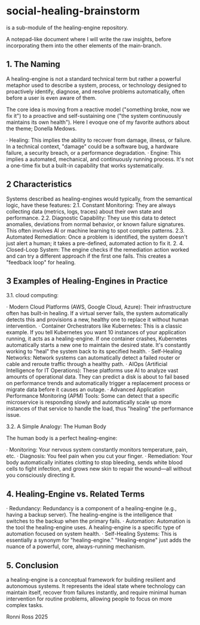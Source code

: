 # social-healing-brainstorm 

is a sub-module of the healing-engine repository. 

A notepad-like document where I will write the raw insights, before incorporating them into the other elements of the main-branch.

## 1. The Naming

A healing-engine is not a standard technical term but rather a powerful metaphor used to describe a system, process, or technology designed to proactively identify, diagnose, and resolve problems automatically, often before a user is even aware of them.

The core idea is moving from a reactive model ("something broke, now we fix it") to a proactive and self-sustaining one ("the system continuously maintains its own health"). Here I evoque one of my favorite authors about the theme; Donella Medows.

· Healing: This implies the ability to recover from damage, illness, or failure. In a technical context, "damage" could be a software bug, a hardware failure, a security breach, or a performance degradation.
· Engine: This implies a automated, mechanical, and continuously running process. It's not a one-time fix but a built-in capability that works systematically.

## 2 Characteristics

Systems described as healing-engines would typically, from the semantical logic, have these features:
2.1. Constant Monitoring: They are always collecting data (metrics, logs, traces) about their own state and performance.
2.2. Diagnostic Capability: They use this data to detect anomalies, deviations from normal behavior, or known failure signatures. This often involves AI or machine learning to spot complex patterns.
2.3. Automated Remediation: Once a problem is identified, the system doesn't just alert a human; it takes a pre-defined, automated action to fix it.
2. 4. Closed-Loop System: The engine checks if the remediation action worked and can try a different approach if the first one fails. This creates a "feedback loop" for healing.

## 3 Examples of Healing-Engines in Practice

3.1. cloud computing:

· Modern Cloud Platforms (AWS, Google Cloud, Azure): Their infrastructure often has built-in healing. If a virtual server fails, the system automatically detects this and provisions a new, healthy one to replace it without human intervention.
· Container Orchestrators like Kubernetes: This is a classic example. If you tell Kubernetes you want 10 instances of your application running, it acts as a healing-engine. If one container crashes, Kubernetes automatically starts a new one to maintain the desired state. It's constantly working to "heal" the system back to its specified health.
· Self-Healing Networks: Network systems can automatically detect a failed router or cable and reroute traffic through a healthy path.
· AIOps (Artificial Intelligence for IT Operations): These platforms use AI to analyze vast amounts of operational data. They can predict a disk is about to fail based on performance trends and automatically trigger a replacement process or migrate data before it causes an outage.
· Advanced Application Performance Monitoring (APM) Tools: Some can detect that a specific microservice is responding slowly and automatically scale up more instances of that service to handle the load, thus "healing" the performance issue.

3.2. A Simple Analogy: The Human Body

The human body is a perfect healing-engine:

· Monitoring: Your nervous system constantly monitors temperature, pain, etc.
· Diagnosis: You feel pain when you cut your finger.
· Remediation: Your body automatically initiates clotting to stop bleeding, sends white blood cells to fight infection, and grows new skin to repair the wound—all without you consciously directing it.

## 4. Healing-Engine vs. Related Terms

· Redundancy: Redundancy is a component of a healing-engine (e.g., having a backup server). The healing-engine is the intelligence that switches to the backup when the primary fails.
· Automation: Automation is the tool the healing-engine uses. A healing-engine is a specific type of automation focused on system health.
· Self-Healing Systems: This is essentially a synonym for "healing-engine." "Healing-engine" just adds the nuance of a powerful, core, always-running mechanism.

## 5. Conclusion

a healing-engine is a conceptual framework for building resilient and autonomous systems. It represents the ideal state where technology can maintain itself, recover from failures instantly, and require minimal human intervention for routine problems, allowing people to focus on more complex tasks.

Ronni Ross
2025
